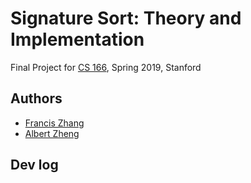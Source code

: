 # Signature Sort: Theory and Implementation
Final Project for [CS 166](http://web.stanford.edu/class/cs166/), Spring 2019, Stanford

## Authors
- [Francis Zhang](https://francis777.github.io)
- [Albert Zheng](https://www.linkedin.com/in/albert-zheng-05699a44)

## Dev log
